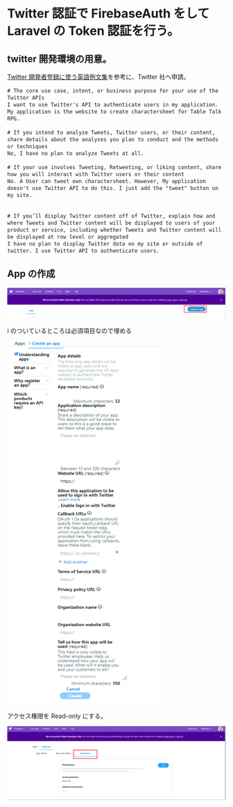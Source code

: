 # Twitter 認証で FirebaseAuth をして Laravel の Token 認証を行う。

## twitter 開発環境の用意。

[Twitter 開発者登録に使う英語例文集](https://note.mu/mogya/n/nbd9a720f8a5b)を参考に、Twitter 社へ申請。

```
# The core use case, intent, or business purpose for your use of the Twitter APIs
I want to use Twitter's API to authenticate users in my application.
My application is the website to create charactersheet for Table Talk RPG.

# If you intend to analyze Tweets, Twitter users, or their content, share details about the analyses you plan to conduct and the methods or techniques
No, I have no plan to analyze Tweets at all.

# If your use involves Tweeting, Retweeting, or liking content, share how you will interact with Twitter users or their content
No. A User can tweet own charactersheet. However, My application doesn't use Twitter API to do this. I just add the "tweet" button on my site.


# If you’ll display Twitter content off of Twitter, explain how and where Tweets and Twitter content will be displayed to users of your product or service, including whether Tweets and Twitter content will be displayed at row level or aggregated
I have no plan to display Twitter data on my site or outside of twitter. I use Twitter API to authenticate users.
```

## App の作成

![](./img/twitter/2019-10-12-07-18-33.png)

i のついているところは必須項目なので埋める

![](./img/twitter/2019-10-12-07-22-43.png)

アクセス権限を Read-only にする。

![](./img/twitter/2019-10-12-07-25-41.png)
